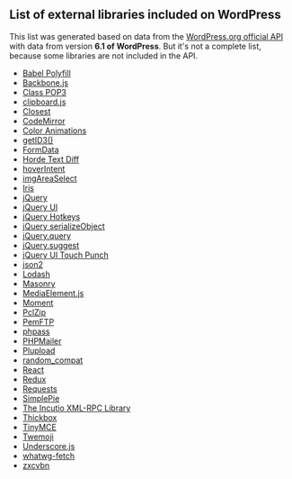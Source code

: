 <h2>List of external libraries included on WordPress</h2>

This list was generated based on data from the [WordPress.org official API](https://codex.wordpress.org/WordPress.org_API#Credits) with data from version **6.1 of WordPress**. But it's not a complete list, because some libraries are not included in the API.

<ul id="list-external-libraries">
	<li><a href="https://babeljs.io/docs/en/babel-polyfill" rel="noopener noreferrer nofollow" target="_blank">Babel Polyfill</a></li>
	<li><a href="https://backbonejs.org/" rel="noopener noreferrer nofollow" target="_blank">Backbone.js</a></li>
	<li><a href="https://squirrelmail.org/" rel="noopener noreferrer nofollow" target="_blank">Class POP3</a></li>
	<li><a href="https://clipboardjs.com/" rel="noopener noreferrer nofollow" target="_blank">clipboard.js</a></li>
	<li><a href="https://github.com/jonathantneal/closest" rel="noopener noreferrer nofollow" target="_blank">Closest</a></li>
	<li><a href="https://codemirror.net/" rel="noopener noreferrer nofollow" target="_blank">CodeMirror</a></li>
	<li><a href="https://plugins.jquery.com/color/" rel="noopener noreferrer nofollow" target="_blank">Color Animations</a></li>
	<li><a href="https://www.getid3.org/" rel="noopener noreferrer nofollow" target="_blank">getID3()</a></li>
	<li><a href="https://github.com/jimmywarting/FormData" rel="noopener noreferrer nofollow" target="_blank">FormData</a></li>
	<li><a href="https://pear.horde.org/" rel="noopener noreferrer nofollow" target="_blank">Horde Text Diff</a></li>
	<li><a href="https://github.com/briancherne/jquery-hoverIntent" rel="noopener noreferrer nofollow" target="_blank">hoverIntent</a></li>
	<li><a href="https://github.com/odyniec/imgareaselect" rel="noopener noreferrer nofollow" target="_blank">imgAreaSelect</a></li>
	<li><a href="https://github.com/Automattic/Iris" rel="noopener noreferrer nofollow" target="_blank">Iris</a></li>
	<li><a href="https://jquery.com/" rel="noopener noreferrer nofollow" target="_blank">jQuery</a></li>
	<li><a href="https://jqueryui.com/" rel="noopener noreferrer nofollow" target="_blank">jQuery UI</a></li>
	<li><a href="https://github.com/tzuryby/jquery.hotkeys" rel="noopener noreferrer nofollow" target="_blank">jQuery Hotkeys</a></li>
	<li><a href="https://benalman.com/projects/jquery-misc-plugins/" rel="noopener noreferrer nofollow" target="_blank">jQuery serializeObject</a></li>
	<li><a href="https://plugins.jquery.com/query-object/" rel="noopener noreferrer nofollow" target="_blank">jQuery.query</a></li>
	<li><a href="https://github.com/pvulgaris/jquery.suggest" rel="noopener noreferrer nofollow" target="_blank">jQuery.suggest</a></li>
	<li><a href="https://github.com/furf/jquery-ui-touch-punch" rel="noopener noreferrer nofollow" target="_blank">jQuery UI Touch Punch</a></li>
	<li><a href="https://github.com/douglascrockford/JSON-js" rel="noopener noreferrer nofollow" target="_blank">json2</a></li>
	<li><a href="https://lodash.com/" rel="noopener noreferrer nofollow" target="_blank">Lodash</a></li>
	<li><a href="https://masonry.desandro.com/" rel="noopener noreferrer nofollow" target="_blank">Masonry</a></li>
	<li><a href="https://www.mediaelementjs.com/" rel="noopener noreferrer nofollow" target="_blank">MediaElement.js</a></li>
	<li><a href="https://momentjs.com/" rel="noopener noreferrer nofollow" target="_blank">Moment</a></li>
	<li><a href="https://www.phpconcept.net/" rel="noopener noreferrer nofollow" target="_blank">PclZip</a></li>
	<li><a href="https://www.phpclasses.org/package/1743-PHP-FTP-client-in-pure-PHP.html" rel="noopener noreferrer nofollow" target="_blank">PemFTP</a></li>
	<li><a href="https://www.openwall.com/phpass/" rel="noopener noreferrer nofollow" target="_blank">phpass</a></li>
	<li><a href="https://github.com/PHPMailer/PHPMailer" rel="noopener noreferrer nofollow" target="_blank">PHPMailer</a></li>
	<li><a href="https://www.plupload.com/" rel="noopener noreferrer nofollow" target="_blank">Plupload</a></li>
	<li><a href="https://github.com/paragonie/random_compat" rel="noopener noreferrer nofollow" target="_blank">random_compat</a></li>
	<li><a href="https://reactjs.org/" rel="noopener noreferrer nofollow" target="_blank">React</a></li>
	<li><a href="https://redux.js.org/" rel="noopener noreferrer nofollow" target="_blank">Redux</a></li>
	<li><a href="https://requests.ryanmccue.info/" rel="noopener noreferrer nofollow" target="_blank">Requests</a></li>
	<li><a href="https://simplepie.org/" rel="noopener noreferrer nofollow" target="_blank">SimplePie</a></li>
	<li><a href="https://code.google.com/archive/p/php-ixr/" rel="noopener noreferrer nofollow" target="_blank">The Incutio XML-RPC Library</a></li>
	<li><a href="https://codylindley.com/thickbox/" rel="noopener noreferrer nofollow" target="_blank">Thickbox</a></li>
	<li><a href="https://www.tinymce.com/" rel="noopener noreferrer nofollow" target="_blank">TinyMCE</a></li>
	<li><a href="https://github.com/twitter/twemoji" rel="noopener noreferrer nofollow" target="_blank">Twemoji</a></li>
	<li><a href="https://underscorejs.org/" rel="noopener noreferrer nofollow" target="_blank">Underscore.js</a></li>
	<li><a href="https://github.com/github/fetch" rel="noopener noreferrer nofollow" target="_blank">whatwg-fetch</a></li>
	<li><a href="https://github.com/dropbox/zxcvbn" rel="noopener noreferrer nofollow" target="_blank">zxcvbn</a></li>
</ul>
